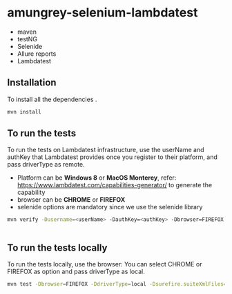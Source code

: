 # amungrey-selenium-lambdatest
- maven
- testNG
- Selenide
- Allure reports
- Lambdatest



## Installation

To install all the dependencies .

```bash
mvn install
```


## To run the tests

To run the tests on Lambdatest infrastructure, use the userName and authKey that Lambdatest provides once you register to their platform, and pass driverType as remote.
- Platform can be **Windows 8** or **MacOS Monterey**, refer: https://www.lambdatest.com/capabilities-generator/ to generate the capability
- browser can be **CHROME** or **FIREFOX**
- selenide options are mandatory since we use the selenide library

```bash
mvn verify -Dusername=<userName> -DauthKey=<authKey> -Dbrowser=FIREFOX -DdriverType=remote  "-Dplatform=MacOS Monterey" -Dselenide.remote=https://<username>:<authkey>@hub.lambdatest.com/wd/hub -Dselenide.browserSize=1024x900 -Dselenide.browser=FIREFOX
	
```

## To run the tests locally

To run the tests locally, use the browser: You can select CHROME or FIREFOX as option and pass driverType as local.

```bash
mvn test -Dbrowser=FIREFOX -DdriverType=local -Dsurefire.suiteXmlFiles=src/test/java/testSuite/LambdaTest.xml

```



